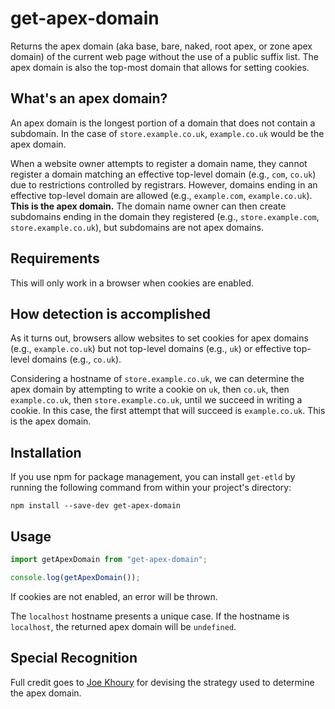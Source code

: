 # get-apex-domain

Returns the apex domain (aka base, bare, naked, root apex, or zone apex domain) of the current web page without the use of a public suffix list. The apex domain is also the top-most domain that allows for setting cookies.

## What's an apex domain?

An apex domain is the longest portion of a domain that does not contain a subdomain. In the case of `store.example.co.uk`, `example.co.uk` would be the apex domain.

When a website owner attempts to register a domain name, they cannot register a domain matching an effective top-level domain (e.g., `com`, `co.uk`) due to restrictions controlled by registrars. However, domains ending in an effective top-level domain are allowed (e.g., `example.com`, `example.co.uk`). **This is the apex domain.** The domain name owner can then create subdomains ending in the domain they registered (e.g., `store.example.com`, `store.example.co.uk`), but subdomains are not apex domains.

## Requirements

This will only work in a browser when cookies are enabled.

## How detection is accomplished

As it turns out, browsers allow websites to set cookies for apex domains (e.g., `example.co.uk`) but not top-level domains (e.g., `uk`) or effective top-level domains (e.g., `co.uk`).

Considering a hostname of `store.example.co.uk`, we can determine the apex domain by attempting to write a cookie on `uk`, then `co.uk`, then `example.co.uk`, then `store.example.co.uk`, until we succeed in writing a cookie. In this case, the first attempt that will succeed is `example.co.uk`. This is the apex domain.

## Installation

If you use npm for package management, you can install `get-etld` by running the following command from within your project's directory:

```
npm install --save-dev get-apex-domain
```

## Usage

```javascript
import getApexDomain from "get-apex-domain";

console.log(getApexDomain());
```

If cookies are not enabled, an error will be thrown.

The `localhost` hostname presents a unique case. If the hostname is `localhost`, the returned apex domain will be `undefined`.

## Special Recognition

Full credit goes to [Joe Khoury](https://github.com/jfkhoury) for devising the strategy used to determine the apex domain.

